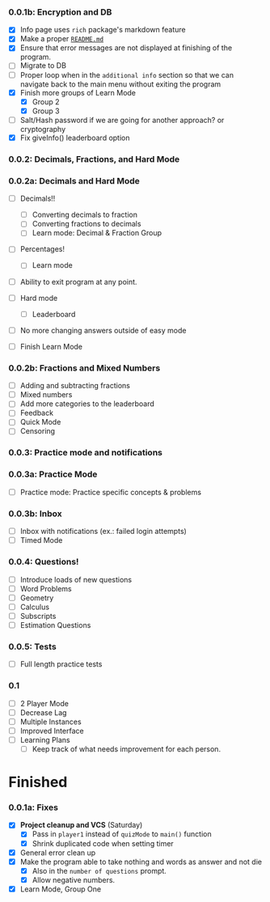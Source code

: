 ### 0.0.1b: Encryption and DB
- [x] Info page uses `rich` package's markdown feature
- [x] Make a proper [`README.md`](https://github.com/TechnoShip123/numbersense/blob/master/README.md)
- [x] Ensure that error messages are not displayed at finishing of the program.
- [ ] Migrate to DB
- [ ] Proper loop when in the `additional info` section so that we can navigate back to the main menu without exiting the program
- [x] Finish more groups of Learn Mode
	- [x] Group 2
    - [x] Group 3  
- [ ] Salt/Hash password if we are going for another approach? or cryptography
- [x] Fix giveInfo() leaderboard option

### 0.0.2: Decimals, Fractions, and Hard Mode

### 0.0.2a: Decimals and Hard Mode
- [ ] Decimals!! 
	- [ ] Converting decimals to fraction
    - [ ] Converting fractions to decimals
	- [ ] Learn mode: Decimal & Fraction Group
- [ ] Percentages!
	- [ ] Learn mode
- [ ] Ability to exit program at any point.

- [ ] Hard mode
  - [ ] Leaderboard
- [ ] No more changing answers outside of easy mode
- [ ] Finish Learn Mode

### 0.0.2b: Fractions and Mixed Numbers
- [ ] Adding and subtracting fractions
- [ ] Mixed numbers
- [ ] Add more categories to the leaderboard
- [ ] Feedback
- [ ] Quick Mode
- [ ] Censoring

### 0.0.3: Practice mode and notifications

### 0.0.3a: Practice Mode
- [ ] Practice mode: Practice specific concepts & problems

### 0.0.3b: Inbox
- [ ] Inbox with notifications (ex.: failed login attempts)
- [ ] Timed Mode

### 0.0.4: Questions!
- [ ] Introduce loads of new questions
- [ ] Word Problems
- [ ] Geometry
- [ ] Calculus
- [ ] Subscripts
- [ ] Estimation Questions

### 0.0.5: Tests
- [ ] Full length practice tests

### 0.1
- [ ] 2 Player Mode
- [ ] Decrease Lag
- [ ] Multiple Instances
- [ ] Improved Interface
- [ ] Learning Plans
	- [ ] Keep track of what needs improvement for each person.

#  Finished
### 0.0.1a: Fixes
- [x] **Project cleanup and VCS** (Saturday)
	- [x] Pass in `player1` instead of `quizMode` to `main()` function
	- [x] Shrink duplicated code when setting timer
- [x] General error clean up
- [x] Make the program able to take nothing and words as answer and not die
	- [x] Also in the `number of questions` prompt.
    - [x] Allow negative numbers.
- [x] Learn Mode, Group One 
